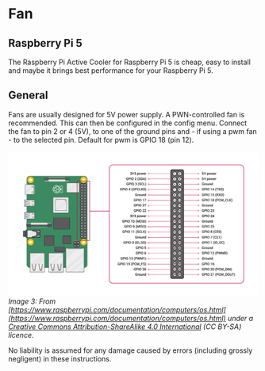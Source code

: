 # Fan

## Raspberry Pi 5
The Raspberry Pi Active Cooler for Raspberry Pi 5 is cheap, easy to install and maybe it brings best performance for your Raspberry Pi 5.

## General
Fans are usually designed for 5V power supply. A PWN-controlled fan is recommended. This can then be configured in the config menu. Connect the fan to pin 2 or 4 (5V), to one of the ground pins and - if using a pwm fan - to the selected pin. Default for pwm is GPIO 18 (pin 12).<br>
<br>
![GPIO](images/GPIO-Pinout-Diagram-2.png)<br>
*Image 3: From [https://www.raspberrypi.com/documentation/computers/os.html](https://www.raspberrypi.com/documentation/computers/os.html) under a [Creative Commons Attribution-ShareAlike 4.0 International](https://creativecommons.org/licenses/by-sa/4.0/) (CC BY-SA) licence.*<br>

No liability is assumed for any damage caused by errors (including grossly negligent) in these instructions.

